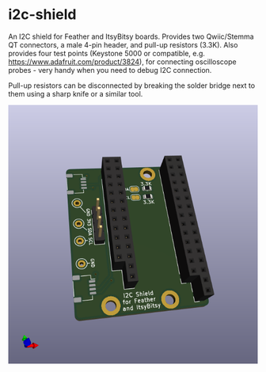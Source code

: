 # i2c-shield

 An I2C shield for Feather and ItsyBitsy boards.
 Provides two Qwiic/Stemma QT connectors, a male 4-pin header, and pull-up resistors (3.3K).
 Also provides  four test points (Keystone 5000 or compatible, e.g. https://www.adafruit.com/product/3824),
 for connecting oscilloscope probes - very handy when you need to debug I2C connection.

 Pull-up resistors can be disconnected by breaking the solder bridge next to
 them using a sharp knife or a similar tool.


![](I2C_SHIELD.png)
